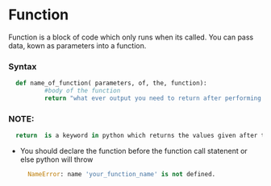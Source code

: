 # Function

Function is a block of code which only runs when its called. You can pass data, kown as parameters into a function.

### Syntax
  ```.py
    def name_of_function( parameters, of, the, function):
            #body of the function
            return "what ever output you need to return after performing actions"
 ```
 
### NOTE:
  ```.py
    return  is a keyword in python which returns the values given after the keyword to the function call statement.
  ```
  + You should declare the function before the function call statenent or else python will throw 
    ```.py
      NameError: name 'your_function_name' is not defined.
